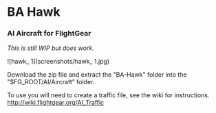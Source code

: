 # BA Hawk
### AI Aircraft for FlightGear

*This is still WIP but does work.*

![hawk_ 1](screenshots/hawk_ 1.jpg)

Download the zip file and extract the "BA-Hawk" folder into the "$FG_ROOT/AI/Aircraft" folder.

To use you will need to create a traffic file, see the wiki for instructions.
 http://wiki.flightgear.org/AI_Traffic